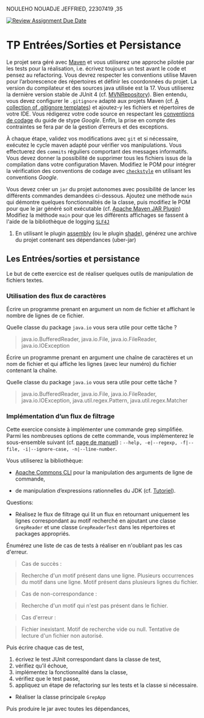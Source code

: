 NOULEHO NOUADJE JEFFRIED, 22307419 ,35

[![Review Assignment Due Date](https://classroom.github.com/assets/deadline-readme-button-24ddc0f5d75046c5622901739e7c5dd533143b0c8e959d652212380cedb1ea36.svg)](https://classroom.github.com/a/DB4ZLBAe)
# TP Entrées/Sorties et Persistance

Le projet sera géré avec [Maven](https://maven.apache.org/) et vous utiliserez une approche pilotée par les tests pour la réalisation, i.e. écrivez toujours un test avant le code et pensez au refactoring. Vous devrez respecter les conventions utilise Maven pour l’arborescence des répertoires et définir les coordonnées du projet. La version du compilateur et des sources java utilisée est la 17. Vous utiliserez la dernière version stable de JUnit 4 (cf. [MVNRepository](https://mvnrepository.com/)). Bien entendu, vous devez configurer le `.gitignore` adapté aux projets Maven (cf. [A collection of .gitignore templates](https://github.com/github/gitignore)) et ajoutez-y les fichiers et répertoires de votre IDE.
Vous rédigerez votre code source en respectant les [conventions de codage](https://google.github.io/styleguide/javaguide.html) du guide de stype _Google_.
Enfin, la prise en compte des contraintes se fera par de la gestion d’erreurs et des exceptions.

À chaque étape, validez vos modifications avec `git` et si nécessaire, exécutez le cycle maven adapté pour vérifier vos manipulations. Vous effectuerez des `commits` réguliers comportant des messages informatifs. Vous devez donner la possibilité de supprimer tous les fichiers issus de la compilation dans votre configuration Maven. Modifiez le POM pour intégrer la vérification des conventions de codage avec [`checkstyle`](http://maven.apache.org/plugins/maven-checkstyle-plugin/) en utilisant les conventions _Google_.

Vous devez créer un `jar` du projet autonomes avec possibilité de lancer les différents commandes demandées ci-dessous. Ajoutez une méthode `main` qui démontre quelques fonctionnalités de la classe, puis modifiez le POM pour que le jar généré soit exécutable (cf. [Apache Maven JAR Plugin](https://maven.apache.org/plugins/maven-jar-plugin/index.html)) Modifiez la méthode `main` pour que les différents affichages se fassent à l'aide de la bibliothèque de logging [`SLF4J`](http://www.slf4j.org/)
1. En utilisant le plugin [assembly](https://maven.apache.org/plugins/maven-assembly-plugin/) (ou le plugin [shade](https://maven.apache.org/plugins/maven-shade-plugin/)), générez une archive du projet contenant ses dépendances (uber-jar)


## Les Entrées/sorties et persistance

Le but de cette exercice est de réaliser quelques outils de manipulation de fichiers textes.

### Utilisation des flux de caractères

Écrire un programme prenant en argument un nom de fichier et affichant le nombre de lignes de ce fichier. 

Quelle classe du package `java.io` vous sera utile pour cette tâche ?
> java.io.BufferedReader, java.io.File, java.io.FileReader, java.io.IOException

Écrire un programme prenant en argument une chaîne de caractères et un nom de fichier et qui affiche les lignes (avec leur numéro) du fichier contenant la chaîne.

Quelle classe du package `java.io` vous sera utile pour cette tâche ?
> java.io.BufferedReader, java.io.File, java.io.FileReader, java.io.IOException, java.util.regex.Pattern, java.util.regex.Matcher

### Implémentation d’un flux de filtrage
Cette exercice consiste à implémenter une commande grep simplifiée. Parmi les nombreuses options de cette commande, vous implémenterez le sous-ensemble suivant (cf. [page de manuel](http://manpagesfr.free.fr/man/man1/grep.1.html)) : `--help, -e|--regexp, -f|--file, -i|--ignore-case, -n|--line-number`.

Vous utiliserez la bibliothèque:

 - [Apache Commons CLI](http://commons.apache.org/cli/) pour la manipulation des arguments de ligne de commande,

 - de manipulation d’expressions rationnelles du JDK (cf. [Tutoriel](http://docs.oracle.com/javase/tutorial/essential/regex/index.html)).

Questions:
    
 - Réalisez le flux de filtrage qui lit un flux en retournant uniquement les lignes correspondant au motif recherché en ajoutant une classe `GrepReader` et une classe `GrepReaderTest` dans les répertoires et packages appropriés. 

Énumérez une liste de cas de tests à réaliser en n'oubliant pas les cas d'erreur.
> Cas de succès :

>Recherche d'un motif présent dans une ligne.
>Plusieurs occurrences du motif dans une ligne.
>Motif présent dans plusieurs lignes du fichier.

>Cas de non-correspondance :

>Recherche d'un motif qui n'est pas présent dans le fichier.

>Cas d'erreur :

>Fichier inexistant.
>Motif de recherche vide ou null.
>Tentative de lecture d'un fichier non autorisé.

Puis écrire chaque cas de test,
1. écrivez le test JUnit correspondant dans la classe de test,
1. vérifiez qu’il échoue,
1. implémentez la fonctionnalité dans la classe,
1. vérifiez que le test passe,
1. appliquez un étape de refactoring sur les tests et la classe si nécessaire.

 - Réaliser la classe principale `GrepApp`

Puis produire le jar avec toutes les dépendances,


